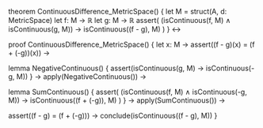 theorem ContinuousDifference_MetricSpace() {
  let M = struct(A, d: MetricSpace)
  let f: M → ℝ
  let g: M → ℝ
  assert(
    (isContinuous(f, M) ∧ isContinuous(g, M)) →
    isContinuous((f - g), M)
  )
} ↔

proof ContinuousDifference_MetricSpace() {
  let x: M →
  assert((f - g)(x) = (f + (-g))(x)) →

  lemma NegativeContinuous() {
    assert(isContinuous(g, M) → isContinuous(-g, M))
  } →
  apply(NegativeContinuous()) →

  lemma SumContinuous() {
    assert(
      (isContinuous(f, M) ∧ isContinuous(-g, M)) →
      isContinuous((f + (-g)), M)
    )
  } →
  apply(SumContinuous()) →

  assert((f - g) = (f + (-g))) →
  conclude(isContinuous((f - g), M))
}
